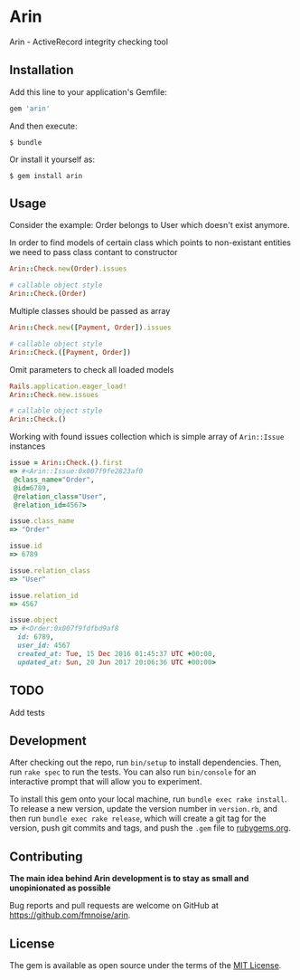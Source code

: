 # Arin

Arin - ActiveRecord integrity checking tool

## Installation

Add this line to your application's Gemfile:

```ruby
gem 'arin'
```

And then execute:

    $ bundle

Or install it yourself as:

    $ gem install arin

## Usage

Consider the example: Order belongs to User which doesn't exist anymore.

In order to find models of certain class which points to non-existant entities we need to pass class contant to constructor
```ruby
Arin::Check.new(Order).issues

# callable object style
Arin::Check.(Order)
```
Multiple classes should be passed as array
```ruby
Arin::Check.new([Payment, Order]).issues

# callable object style
Arin::Check.([Payment, Order])
```
Omit parameters to check all loaded models
```ruby
Rails.application.eager_load!
Arin::Check.new.issues

# callable object style
Arin::Check.()
```

Working with found issues collection which is simple array of `Arin::Issue` instances
```ruby
issue = Arin::Check.().first
=> #<Arin::Issue:0x007f9fe2823af0
 @class_name="Order",
 @id=6789,
 @relation_class="User",
 @relation_id=4567>

issue.class_name
=> "Order"

issue.id
=> 6789

issue.relation_class
=> "User"

issue.relation_id
=> 4567

issue.object
=> #<Order:0x007f9fdfbd9af8
  id: 6789,
  user_id: 4567
  created_at: Tue, 15 Dec 2016 01:45:37 UTC +00:00,
  updated_at: Sun, 20 Jun 2017 20:06:36 UTC +00:00>
```

## TODO

Add tests

## Development

After checking out the repo, run `bin/setup` to install dependencies. Then, run `rake spec` to run the tests. You can also run `bin/console` for an interactive prompt that will allow you to experiment.

To install this gem onto your local machine, run `bundle exec rake install`. To release a new version, update the version number in `version.rb`, and then run `bundle exec rake release`, which will create a git tag for the version, push git commits and tags, and push the `.gem` file to [rubygems.org](https://rubygems.org).

## Contributing

**The main idea behind Arin development is to stay as small and unopinionated as possible**

Bug reports and pull requests are welcome on GitHub at https://github.com/fmnoise/arin.

## License

The gem is available as open source under the terms of the [MIT License](http://opensource.org/licenses/MIT).
